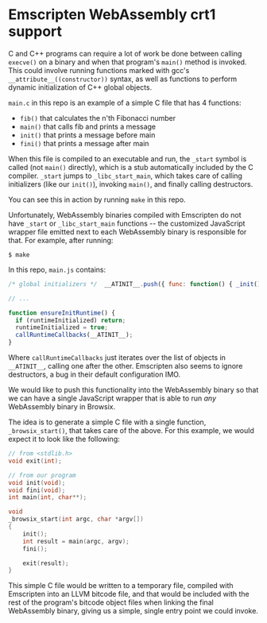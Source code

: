 Emscripten WebAssembly crt1 support
===================================

C and C++ programs can require a lot of work be done between calling
`execve()` on a binary and when that program's `main()` method is
invoked.  This could involve running functions marked with gcc's
`__attribute__((constructor))` syntax, as well as functions to perform
dynamic initialization of C++ global objects.

`main.c` in this repo is an example of a simple C file that has 4
functions:

- `fib()` that calculates the n'th Fibonacci number
- `main()` that calls fib and prints a message
- `init()` that prints a message before main
- `fini()` that prints a message after main

When this file is compiled to an executable and run, the `_start`
symbol is called (not `main()` directly), which is a stub
automatically included by the C compiler.  `_start` jumps to
`_libc_start_main`, which takes care of calling initializers (like our
`init()`), invoking `main()`, and finally calling destructors.

You can see this in action by running `make` in this repo.

Unfortunately, WebAssembly binaries compiled with Emscripten do not
have `_start` or `_libc_start_main` functions -- the customized
JavaScript wrapper file emitted next to each WebAssembly binary is
responsible for that.  For example, after running:

`$ make`

In this repo, `main.js` contains:

```JavaScript
/* global initializers */  __ATINIT__.push({ func: function() { _init() } });

// ...

function ensureInitRuntime() {
  if (runtimeInitialized) return;
  runtimeInitialized = true;
  callRuntimeCallbacks(__ATINIT__);
}
```

Where `callRuntimeCallbacks` just iterates over the list of objects in
`__ATINIT__`, calling one after the other.  Emscripten also seems to
ignore destructors, a bug in their default configuration IMO.

We would like to push this functionality into the WebAssembly binary
so that we can have a single JavaScript wrapper that is able to run
_any_ WebAssembly binary in Browsix.

The idea is to generate a simple C file with a single function,
`_browsix_start()`, that takes care of the above.  For this example,
we would expect it to look like the following:

```C
// from <stdlib.h>
void exit(int);

// from our program
void init(void);
void fini(void);
int main(int, char**);

void
_browsix_start(int argc, char *argv[])
{
	init();
	int result = main(argc, argv);
	fini();

	exit(result);
}
```

This simple C file would be written to a temporary file, compiled with
Emscripten into an LLVM bitcode file, and that would be included with
the rest of the program's bitcode object files when linking the final
WebAssembly binary, giving us a simple, single entry point we could
invoke.